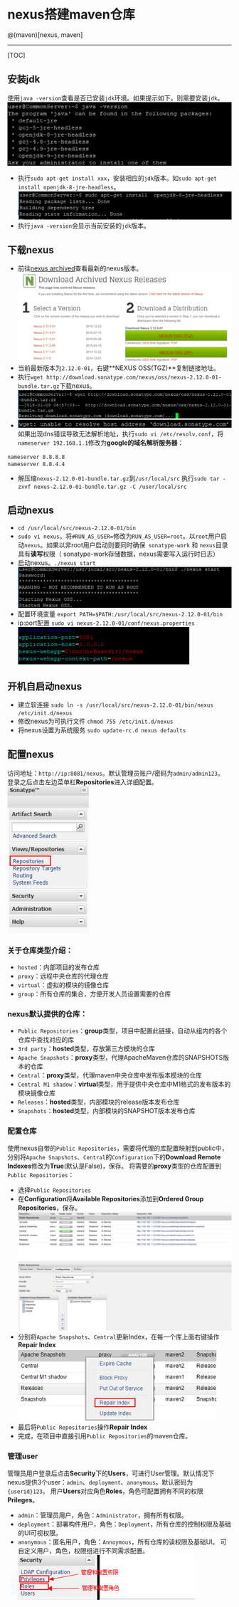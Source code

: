 # nexus搭建maven仓库
@(maven)[nexus, maven]

---
[TOC]
## 安装jdk
使用`java -version`查看是否已安装`jdk`环境。如果提示如下，则需要安装`jdk`。
![提示安装jdk|center](./images/nexus/1515480127271.png)
- 执行`sudo apt-get install xxx`，安装相应的`jdk`版本。如`sudo apt-get install openjdk-8-jre-headless`。
![安装|center](./images/nexus/1515480351216.png)
- 执行`java -version`会显示当前安装的`jdk`版本。
## 下载nexus
- 前往[nexus archived](http://www.sonatype.org/nexus/archived/)查看最新的nexus版本。![nexus版本](./images/nexus/1515480898289.png)
- 当前最新版本为`2.12.0-01`，右键**NEXUS OSS(TGZ)**复制链接地址。
- 执行`wget http://download.sonatype.com/nexus/oss/nexus-2.12.0-01-bundle.tar.gz`下载nexus。
![下载|center](./images/nexus/1515481039179.png)
- ![无法解析](./images/nexus/1515481226273.png)
如果出现dns错误导致无法解析地址，执行`sudo vi /etc/resolv.conf`，将`nameserver 192.168.1.1`修改为**google的域名解析服务器**：
```
nameserver 8.8.8.8
nameserver 8.8.4.4
```
- 解压缩`nexus-2.12.0-01-bundle.tar.gz`到`/usr/local/src`
执行`sudo tar -zxvf nexus-2.12.0-01-bundle.tar.gz -C /user/local/src`

## 启动nexus
- `cd /usr/local/src/nexus-2.12.0-01/bin`
- `sudo vi nexus`。将`#RUN_AS_USER=`修改为`RUN_AS_USER=root`。以`root`用户启动`nexus`。如果以非root用户启动则要同时确保` sonatype-work` 和 `nexus`目录具有**读写**权限（ sonatype-work存储数据，nexus需要写入运行时日志）
- 启动nexus。`./nexus start`![启动nexus](./images/nexus/1515482958659.png)
- 配置环境变量
`export PATH=$PATH:/usr/local/src/nexus-2.12.0-01/bin`
- ip:port配置
`sudo vi nexus-2.12.0-01/conf/nexus.properties`![ip:posr](./images/nexus/1515549013705.png)

## 开机自启动nexus
- 建立软连接
`sudo ln -s /usr/local/src/nexus-2.12.0-01/bin/nexus /etc/init.d/nexus` 
- 修改nexus为可执行文件
`chmod 755 /etc/init.d/nexus`
- 将nexus设置为系统服务
`sudo update-rc.d nexus defaults`
## 配置nexus
访问地址：`http://ip:8081/nexus`。默认管理员账户/密码为`admin/admin123`。
登录之后点击左边菜单栏**Repositories**进入详细配置。
![Repositories|center](./images/nexus/1515483218949.png)
### 关于仓库类型介绍：
- `hosted`：内部项目的发布仓库
- `proxy`：远程中央仓库的代理仓库
- `virtual`：虚拟的模块的镜像仓库
- `group`：所有仓库的集合，方便开发人员设置需要的仓库
### nexus默认提供的仓库：
- `Public Repositories`：**group**类型，项目中配置此链接，自动从组内的各个仓库中查找对应的库
- `3rd party`：**hosted**类型，存放第三方模块的仓库
- `Apache Snapshots`：**proxy**类型，代理ApacheMaven仓库的SNAPSHOTS版本的仓库
- `Central`：**proxy**类型，代理maven中央仓库中发布版本模块的仓库
- `Central M1 shadow`：**virtual**类型，用于提供中央仓库中M1格式的发布版本的模块镜像仓库
- `Releases`：**hosted**类型，内部模块的release版本发布仓库
- `Snapshots`：**hosted**类型，内部模块的SNAPSHOT版本发布仓库
### 配置仓库
使用nexus自带的`Public Repositories`，需要将代理的库配置映射到public中，分别将`Apache Snapshots`、`Central`的`Configuration`下的**Download Remote Indexes**修改为**True**(默认是False)，保存。
将需要的**proxy**类型的仓库配置到`Public Repositories`：
- 选择`Public Repositories`
- 在**Configuration**将**Available Repositories**添加到**Ordered Group Repositories**，保存。![配置Public](./images/nexus/1515485632308.png)
- 分别将`Apache Snapshots`、`Central`更新Index，在每一个库上面右键操作**Repair Index**![Repair Index](./images/nexus/1515485765111.png)
- 最后将`Public Repositories`操作**Repair Index**
- 完成，在项目中直接引用`Public Repositories`的maven仓库。
### 管理user
管理员用户登录后点击**Security**下的**Users**，可进行User管理。默认情况下nexus提供3个user：`admin`、`deployment`、`anonymous`。默认密码为`{userid}123`。
用户**Users**对应角色**Roles**，角色可配置拥有不同的权限**Prileges**。
- `admin`：管理员用户，角色：`Administrator`，拥有所有权限。
- `deployment`：部署构件用户，角色：`Deployment`，所有仓库的控制权限及基础的UI可视权限。
- `anonymous`：匿名用户，角色：`Annoymous`，所有仓库的读权限及基础UI。
可自定义用户，角色，权限组进行不同需求配置。![角色权限配置](./images/nexus/1515570211461.png)
